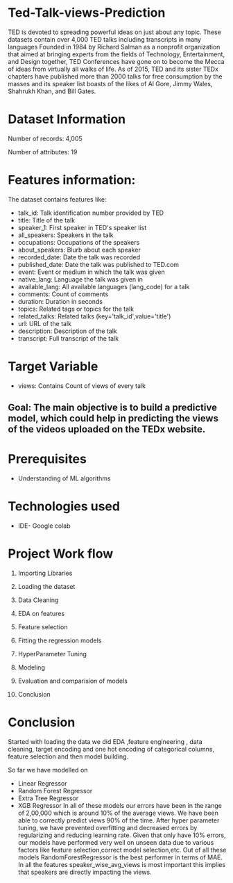 # Ted-Talk-views-Prediction
TED is devoted to spreading powerful ideas on just about any topic. These datasets contain over 4,000 TED talks including transcripts in many languages Founded in 1984 by Richard Salman as a nonprofit organization that aimed at bringing experts from the fields of Technology, Entertainment, and Design together, TED Conferences have gone on to become the Mecca of ideas from virtually all walks of life. As of 2015, TED and its sister TEDx chapters have published more than 2000 talks for free consumption by the masses and its speaker list boasts of the likes of Al Gore, Jimmy Wales, Shahrukh Khan, and Bill Gates.
# Dataset Information
Number of records: 4,005

Number of attributes: 19
# Features information:
The dataset contains features like:

* talk_id: Talk identification number provided by TED
* title: Title of the talk
* speaker_1: First speaker in TED's speaker list
* all_speakers: Speakers in the talk
* occupations: Occupations of the speakers
* about_speakers: Blurb about each speaker
* recorded_date: Date the talk was recorded
* published_date: Date the talk was published to TED.com
* event: Event or medium in which the talk was given
* native_lang: Language the talk was given in
* available_lang: All available languages (lang_code) for a talk
* comments: Count of comments
* duration: Duration in seconds
* topics: Related tags or topics for the talk
* related_talks: Related talks (key='talk_id',value='title')
* url: URL of the talk
* description: Description of the talk
* transcript: Full transcript of the talk
# Target Variable
* views: Contains Count of views of every talk
## Goal: The main objective is to build a predictive model, which could help in predicting the views of the videos uploaded on the TEDx website.

# Prerequisites
* Understanding of ML algorithms
# Technologies used
* IDE- Google colab
# Project Work flow
1. Importing Libraries

2. Loading the dataset

3. Data Cleaning

4. EDA on features

5. Feature selection

6. Fitting the regression models

7. HyperParameter Tuning

8. Modeling

9. Evaluation and comparision of models 

10. Conclusion
# Conclusion
Started with loading the data we did EDA ,feature engineering , data cleaning, target encoding and one hot encoding of categorical columns, feature selection and then model building.

So far we have modelled on

* Linear Regressor
* Random Forest Regressor
* Extra Tree Regressor
* XGB Regressor
In all of these models our errors have been in the range of 2,00,000 which is around 10% of the average views. We have been able to correctly predict views 90% of the time. After hyper parameter tuning, we have prevented overfitting and decreased errors by regularizing and reducing learning rate. Given that only have 10% errors, our models have performed very well on unseen data due to various factors like feature selection,correct model selection,etc. Out of all these models RandomForestRegressor is the best performer in terms of MAE. In all the features speaker_wise_avg_views is most important this implies that speakers are directly impacting the views.
